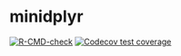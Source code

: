 # minidplyr
<!-- badges: start -->
[![R-CMD-check](https://github.com/elso-spec/minidplyr/actions/workflows/R-CMD-check.yaml/badge.svg)](https://github.com/elso-spec/minidplyr/actions/workflows/R-CMD-check.yaml)
[![Codecov test coverage](https://codecov.io/gh/elso-spec/minidplyr/graph/badge.svg)](https://app.codecov.io/gh/elso-spec/minidplyr)
<!-- badges: end -->
